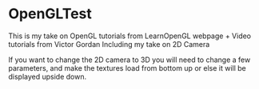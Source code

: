 # OpenGLTest
This is my take on OpenGL tutorials from LearnOpenGL webpage + Video tutorials from Victor Gordan Including my take on 2D Camera

If you want to change the 2D camera to 3D you will need to change a few parameters, and make the textures load from bottom up or else it will be displayed upside down.
